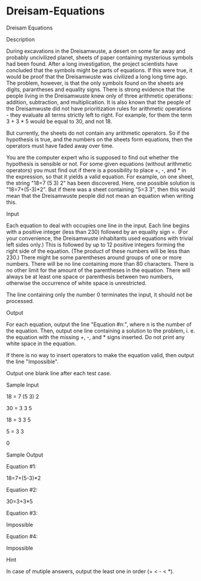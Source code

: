 # Dreisam-Equations

Dreisam Equations

Description

During excavations in the Dreisamwuste, a desert on some far away and probably uncivilized planet, sheets of paper containing mysterious symbols had been found. After a long investigation, the project scientists have concluded that the symbols might be parts of equations. If this were true, it would be proof that the Dreisamwuste was civilized a long long time ago.
The problem, however, is that the only symbols found on the sheets are digits, parantheses and equality signs. There is strong evidence that the people living in the Dreisamwuste knew only of three arithmetic operations: addition, subtraction, and multiplication. It is also known that the people of the Dreisamwuste did not have prioritization rules for arithmetic operations - they evaluate all terms strictly left to right. For example, for them the term 3 + 3 * 5 would be equal to 30, and not 18.

But currently, the sheets do not contain any arithmetic operators. So if the hypothesis is true, and the numbers on the sheets form equations, then the operators must have faded away over time.

You are the computer expert who is supposed to find out whether the hypothesis is sensible or not. For some given equations (without arithmetic operators) you must find out if there is a possibility to place +, -, and * in the expression, so that it yields a valid equation. For example, on one sheet, the string "18=7 (5 3) 2" has been discovered. Here, one possible solution is "18=7+(5-3)*2". But if there was a sheet containing "5=3 3", then this would mean that the Dreisamwuste people did not mean an equation when writing this.

Input

Each equation to deal with occupies one line in the input. Each line begins with a positive integer (less than 230) followed by an equality sign =. (For your convenience, the Dreisamwuste inhabitants used equations with trivial left sides only.) This is followed by up to 12 positive integers forming the right side of the equation. (The product of these numbers will be less than 230.) There might be some parentheses around groups of one or more numbers. There will be no line containing more than 80 characters. There is no other limit for the amount of the parentheses in the equation. There will always be at least one space or parenthesis between two numbers, otherwise the occurrence of white space is unrestricted.

The line containing only the number 0 terminates the input, it should not be processed.

Output

For each equation, output the line "Equation #n:", where n is the number of the equation. Then, output one line containing a solution to the problem, i. e. the equation with the missing +, -, and * signs inserted. Do not print any white space in the equation.

If there is no way to insert operators to make the equation valid, then output the line "Impossible".

Output one blank line after each test case.

Sample Input

18 = 7 (5 3) 2

30 = 3 3 5

18 = 3 3 5

5 = 3 3

0

Sample Output

Equation #1:

18=7+(5-3)*2

Equation #2:

30=3+3*5

Equation #3:

Impossible

Equation #4:

Impossible

Hint

In case of mutiple answers, output the least one in order (+ < - < *).

